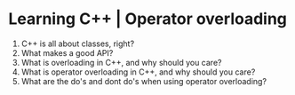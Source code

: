 # Learning C++ | Operator overloading

1. C++ is all about classes, right?
2. What makes a good API?
3. What is overloading in C++, and why should you care?
4. What is operator overloading in C++, and why should you care?
5. What are the do's and dont do's when using operator overloading?
